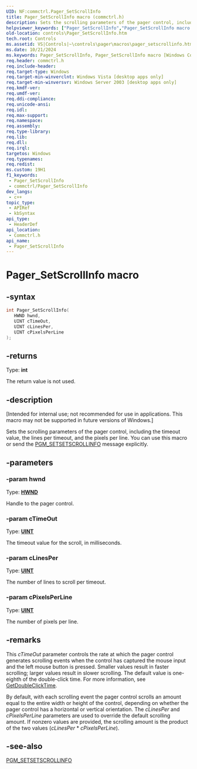 ```yaml
---
UID: NF:commctrl.Pager_SetScrollInfo
title: Pager_SetScrollInfo macro (commctrl.h)
description: Sets the scrolling parameters of the pager control, including the timeout value, the lines per timeout, and the pixels per line. You can use this macro or send the PGM_SETSETSCROLLINFO message explicitly.
helpviewer_keywords: ["Pager_SetScrollInfo","Pager_SetScrollInfo macro [Windows Controls]","_win32_Pager_SetScrollInfo","_win32_Pager_SetScrollInfo_cpp","commctrl/Pager_SetScrollInfo","controls.Pager_SetScrollInfo","controls._win32_Pager_SetScrollInfo"]
old-location: controls\Pager_SetScrollInfo.htm
tech.root: Controls
ms.assetid: VS|Controls|~\controls\pager\macros\pager_setscrollinfo.htm
ms.date: 10/21/2024
ms.keywords: Pager_SetScrollInfo, Pager_SetScrollInfo macro [Windows Controls], _win32_Pager_SetScrollInfo, _win32_Pager_SetScrollInfo_cpp, commctrl/Pager_SetScrollInfo, controls.Pager_SetScrollInfo, controls._win32_Pager_SetScrollInfo
req.header: commctrl.h
req.include-header: 
req.target-type: Windows
req.target-min-winverclnt: Windows Vista [desktop apps only]
req.target-min-winversvr: Windows Server 2003 [desktop apps only]
req.kmdf-ver: 
req.umdf-ver: 
req.ddi-compliance: 
req.unicode-ansi: 
req.idl: 
req.max-support: 
req.namespace: 
req.assembly: 
req.type-library: 
req.lib: 
req.dll: 
req.irql: 
targetos: Windows
req.typenames: 
req.redist: 
ms.custom: 19H1
f1_keywords:
 - Pager_SetScrollInfo
 - commctrl/Pager_SetScrollInfo
dev_langs:
 - c++
topic_type:
 - APIRef
 - kbSyntax
api_type:
 - HeaderDef
api_location:
 - Commctrl.h
api_name:
 - Pager_SetScrollInfo
---
```


# Pager_SetScrollInfo macro

## -syntax

```cpp
int Pager_SetScrollInfo(
   HWND hwnd,
   UINT cTimeOut,
   UINT cLinesPer,
   UINT cPixelsPerLine
);
```

## -returns

Type: **int**

The return value is not used.


## -description

<p class="CCE_Message">[Intended for internal use; not recommended for use in applications. This macro may not be supported in future versions of Windows.]

Sets the scrolling parameters of the pager control, including the timeout value, the lines per timeout, and the pixels per line. You can use this macro or send the <a href="/windows/desktop/Controls/pgm-setscrollinfo">PGM_SETSETSCROLLINFO</a> message explicitly.

## -parameters

### -param hwnd

Type: <b><a href="/windows/desktop/WinProg/windows-data-types">HWND</a></b>

Handle to the pager control.

### -param cTimeOut

Type: <b><a href="/windows/desktop/WinProg/windows-data-types">UINT</a></b>

The timeout value for the scroll, in milliseconds.

### -param cLinesPer

Type: <b><a href="/windows/desktop/WinProg/windows-data-types">UINT</a></b>

The number of lines to scroll per timeout.

### -param cPixelsPerLine

Type: <b><a href="/windows/desktop/WinProg/windows-data-types">UINT</a></b>

The number of pixels per line.

## -remarks

This <i>cTimeOut</i> parameter controls the rate at which the pager control generates scrolling events when the control has captured the mouse input and the left mouse button is pressed. Smaller values result in faster scrolling; larger values result in slower scrolling. The default value is one-eighth of the double-click time. For more information, see <a href="/windows/desktop/api/winuser/nf-winuser-getdoubleclicktime">GetDoubleClickTime</a>.

By default, with each scrolling event the pager control scrolls an amount equal to the entire width or height of the control, depending on whether the pager control has a horizontal or vertical orientation. The <i>cLinesPer</i> and <i>cPixelsPerLine</i> parameters are used to override the default scrolling amount. If nonzero values are provided, the scrolling amount is the product of the two values (<i>cLinesPer</i> * <i>cPixelsPerLine</i>).

## -see-also

<a href="/windows/desktop/Controls/pgm-setscrollinfo">PGM_SETSETSCROLLINFO</a>
